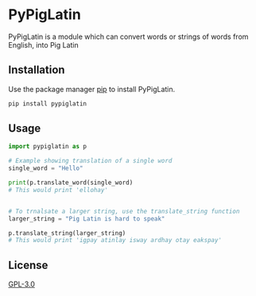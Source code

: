 # PyPigLatin

PyPigLatin is a module which can convert words or strings of words from English, into Pig Latin

## Installation

Use the package manager [pip](https://pip.pypa.io/en/stable/) to install PyPigLatin.

```bash
pip install pypiglatin
```

## Usage

```python
import pypiglatin as p

# Example showing translation of a single word
single_word = "Hello"

print(p.translate_word(single_word)
# This would print 'ellohay'


# To trnalsate a larger string, use the translate_string function
larger_string = "Pig Latin is hard to speak"

p.translate_string(larger_string)
# This would print 'igpay atinlay isway ardhay otay eakspay'
```

## License

[GPL-3.0](https://www.gnu.org/licenses/gpl-3.0.en.html)